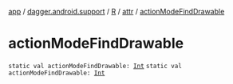 [app](../../../index.md) / [dagger.android.support](../../index.md) / [R](../index.md) / [attr](index.md) / [actionModeFindDrawable](./action-mode-find-drawable.md)

# actionModeFindDrawable

`static val actionModeFindDrawable: `[`Int`](https://kotlinlang.org/api/latest/jvm/stdlib/kotlin/-int/index.html)
`static val actionModeFindDrawable: `[`Int`](https://kotlinlang.org/api/latest/jvm/stdlib/kotlin/-int/index.html)